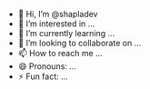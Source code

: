 - 👋 Hi, I’m @shapladev
- 👀 I’m interested in ...
- 🌱 I’m currently learning ...
- 💞️ I’m looking to collaborate on ...
- 📫 How to reach me ...
- 😄 Pronouns: ...
- ⚡ Fun fact: ...

<!---
shapladev/shapladev is a ✨ special ✨ repository because its `README.md` (this file) appears on your GitHub profile.
You can click the Preview link to take a look at your changes.
--->
